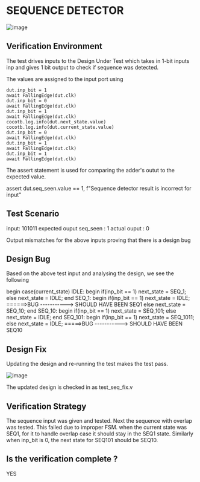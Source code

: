 # SEQUENCE DETECTOR 

![image](https://user-images.githubusercontent.com/46755232/182209882-5e037448-b025-44c4-9cba-1b34c1ae09b1.png)

## Verification Environment

The test drives inputs to the Design Under Test which takes in 1-bit inputs inp and gives 1 bit output to check if sequence was detected.

The values are assigned to the input port using 

    dut.inp_bit = 1
    await FallingEdge(dut.clk)
    dut.inp_bit = 0
    await FallingEdge(dut.clk) 
    dut.inp_bit = 1
    await FallingEdge(dut.clk) 
    cocotb.log.info(dut.next_state.value)
    cocotb.log.info(dut.current_state.value)
    dut.inp_bit = 0
    await FallingEdge(dut.clk) 
    dut.inp_bit = 1
    await FallingEdge(dut.clk) 
    dut.inp_bit = 1
    await FallingEdge(dut.clk) 
    
    
  The assert statement is used for comparing the adder's outut to the expected value.
  
  assert dut.seq_seen.value == 1, f"Sequence detector result is incorrect for input"
     
 ## Test Scenario
 
 input: 101011
 expected ouput seq_seen : 1
 actual ouput : 0
 
 Output mismatches for the above inputs proving that there is a design bug

## Design Bug
Based on the above test input and analysing the design, we see the following

  begin
    case(current_state)
      IDLE:
      begin
        if(inp_bit == 1)
          next_state = SEQ_1;
        else
          next_state = IDLE;
      end
      SEQ_1:
      begin
        if(inp_bit == 1)
          next_state = IDLE; ======>BUG     -----------> SHOULD HAVE BEEN SEQ1
        else
          next_state = SEQ_10;
      end
      SEQ_10:
      begin
        if(inp_bit == 1)
          next_state = SEQ_101;
        else
          next_state = IDLE;
      end
      SEQ_101:
      begin
        if(inp_bit == 1)
          next_state = SEQ_1011;
        else
          next_state = IDLE; =====>BUG   -----------> SHOULD HAVE BEEN SEQ10
          
          
          
## Design Fix
Updating the design and re-running the test makes the test pass.
          
![image](https://user-images.githubusercontent.com/46755232/182211696-caab49b9-7cca-4e45-93a2-cc069e7b36d3.png)
          
 
The updated design is checked in as test_seq_fix.v

## Verification Strategy
The sequence input was given and tested. Next the sequence with overlap was tested. This failed due to improper FSM. when the current state was SEQ1, for it to handle overlap case it should stay in the SEQ1 state.
Similarly when inp_bit is 0, the next state for SEQ101 should be SEQ10.

## Is the verification complete ?
   YES
     
    
    
    
    
  
    
